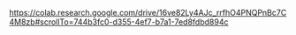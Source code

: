 https://colab.research.google.com/drive/16ve82Ly4AJc_rrfhO4PNQPnBc7C4M8zb#scrollTo=744b3fc0-d355-4ef7-b7a1-7ed8fdbd894c

